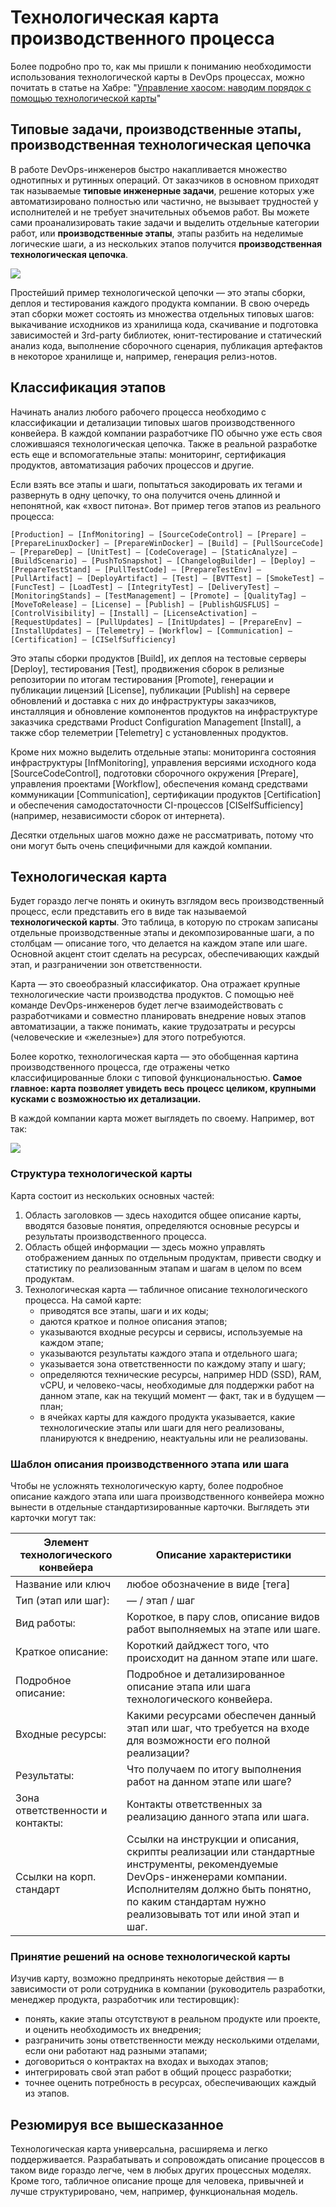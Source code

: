 # Технологическая карта производственного процесса

Более подробно про то, как мы пришли к пониманию необходимости использования технологической карты в DevOps процессах, можно почитать в статье на Хабре: "[Управление хаосом: наводим порядок с помощью технологической карты](https://habr.com/ru/company/pt/blog/480754/)"

## Типовые задачи, производственные этапы, производственная технологическая цепочка

В работе DevOps-инженеров быстро накапливается множество однотипных и рутинных операций. От заказчиков в основном приходят так называемые **типовые инженерные задачи**, решение которых уже автоматизировано полностью или частично, не вызывает трудностей у исполнителей и не требует значительных объемов работ. Вы можете сами проанализировать такие задачи и выделить отдельные категории работ, или **производственные этапы**, этапы разбить на неделимые логические шаги, а из нескольких этапов получится **производственная технологическая цепочка**.

![](./.media/typical_steps.png)

Простейший пример технологической цепочки — это этапы сборки, деплоя и тестирования каждого продукта компании. В свою очередь этап сборки может состоять из множества отдельных типовых шагов: выкачивание исходников из хранилища кода, скачивание и подготовка зависимостей и 3rd-party библиотек, юнит-тестирование и статический анализ кода, выполнение сборочного сценария, публикация артефактов в некоторое хранилище и, например, генерация релиз-нотов.

## Классификация этапов

Начинать анализ любого рабочего процесса необходимо с классификации и детализации типовых шагов производственного конвейера. В каждой компании разработчике ПО обычно уже есть своя сложившаяся технологическая цепочка. Также в реальной разработке есть еще и вспомогательные этапы: мониторинг, сертификация продуктов, автоматизация рабочих процессов и другие.  

Если взять все этапы и шаги, попытаться закодировать их тегами и развернуть в одну цепочку, то она получится очень длинной и непонятной, как «хвост питона». Вот пример тегов этапов из реального процесса:

```text
[Production] — [InfMonitoring] — [SourceCodeControl] — [Prepare] — [PrepareLinuxDocker] — [PrepareWinDocker] — [Build] — [PullSourceCode] — [PrepareDep] — [UnitTest] — [CodeCoverage] — [StaticAnalyze] — [BuildScenario] — [PushToSnapshot] — [ChangelogBuilder] — [Deploy] — [PrepareTestStand] — [PullTestCode] — [PrepareTestEnv] — [PullArtifact] — [DeployArtifact] — [Test] — [BVTTest] — [SmokeTest] — [FuncTest] — [LoadTest] — [IntegrityTest] — [DeliveryTest] — [MonitoringStands] — [TestManagement] — [Promote] — [QualityTag] — [MoveToRelease] — [License] — [Publish] — [PublishGUSFLUS] — [ControlVisibility] — [Install] — [LicenseActivation] — [RequestUpdates] — [PullUpdates] — [InitUpdates] — [PrepareEnv] — [InstallUpdates] — [Telemetry] — [Workflow] — [Communication] — [Certification] — [CISelfSufficiency]
```

Это этапы сборки продуктов [Build], их деплоя на тестовые серверы [Deploy], тестирования [Test], продвижения сборок в релизные репозитории по итогам тестирования [Promote], генерации и публикации лицензий [License], публикации [Publish] на сервере обновлений и доставка с них до инфраструктуры заказчиков, инсталляция и обновление компонентов продуктов на инфраструктуре заказчика средствами Product Configuration Management [Install], а также сбор телеметрии [Telemetry] с установленных продуктов.

Кроме них можно выделить отдельные этапы: мониторинга состояния инфраструктуры [InfMonitoring], управления версиями исходного кода [SourceCodeControl], подготовки сборочного окружения [Prepare], управления проектами [Workflow], обеспечения команд средствами коммуникации [Communication], сертификации продуктов [Certification] и обеспечения самодостаточности CI-процессов [CISelfSufficiency] (например, независимости сборок от интернета).

Десятки отдельных шагов можно даже не рассматривать, потому что они могут быть очень специфичными для каждой компании.

## Технологическая карта

Будет гораздо легче понять и окинуть взглядом весь производственный процесс, если представить его в виде так называемой **технологической карты**. Это таблица, в которую по строкам записаны отдельные производственные этапы и декомпозированные шаги, а по столбцам — описание того, что делается на каждом этапе или шаге. Основной акцент стоит сделать на ресурсах, обеспечивающих каждый этап, и разграничении зон ответственности.

Карта — это своеобразный классификатор. Она отражает крупные технологические части производства продуктов. С помощью неё команде DevOps-инженеров будет легче взаимодействовать с разработчиками и совместно планировать внедрение новых этапов автоматизации, а также понимать, какие трудозатраты и ресурсы (человеческие и «железные») для этого потребуются.

Более коротко, технологическая карта — это обобщенная картина производственного процесса, где отражены четко классифицированные блоки с типовой функциональностью. **Самое главное: карта позволяет увидеть весь процесс целиком, крупными кусками с возможностью их детализации.**

В каждой компании карта может выглядеть по своему. Например, вот так:

![](./.media/tech-map.png)

### Структура технологической карты

Карта состоит из нескольких основных частей:

1. Область заголовков — здесь находится общее описание карты, вводятся базовые понятия, определяются основные ресурсы и результаты производственного процесса.
2. Область общей информации — здесь можно управлять отображением данных по отдельным продуктам, привести сводку и статистику по реализованным этапам и шагам в целом по всем продуктам.
3. Технологическая карта — табличное описание технологического процесса. На самой карте:
    * приводятся все этапы, шаги и их коды;
    * даются краткое и полное описания этапов;
    * указываются входные ресурсы и сервисы, используемые на каждом этапе;
    * указываются результаты каждого этапа и отдельного шага;
    * указывается зона ответственности по каждому этапу и шагу;
    * определяются технические ресурсы, например HDD (SSD), RAM, vCPU, и человеко-часы, необходимые для поддержки работ на данном этапе, как на текущий момент — факт, так и в будущем — план;
    * в ячейках карты для каждого продукта указывается, какие технологические этапы или шаги для него реализованы, планируются к внедрению, неактуальны или не реализованы.

### Шаблон описания производственного этапа или шага

Чтобы не усложнять технологическую карту, более подробное описание каждого этапа или шага производственного конвейера можно вынести в отдельные стандартизированные карточки. Выглядеть эти карточки могут так:

| Элемент технологического конвейера | Описание характеристики                                                                                                                                                                                                       |
|------------------------------------|-------------------------------------------------------------------------------------------------------------------------------------------------------------------------------------------------------------------------------|
| Название или ключ                  | любое обозначение в виде [тега]                                                                                                                                                                                               |
| Тип (этап или шаг):                | — / этап / шаг                                                                                                                                                                                                               |
| Вид работы:                        | Короткое, в пару слов, описание видов работ выполняемых на этапе или шаге.                                                                                                                                                    |
| Краткое описание:                  | Короткий дайджест того, что происходит на данном этапе или шаге.                                                                                                                                                              |
| Подробное описание:                | Подробное и детализированное описание этапа или шага технологического конвейера.                                                                                                                                              |
| Входные ресурсы:                   | Какими ресурсами обеспечен данный этап или шаг, что требуется на входе для возможности его полной реализации?                                                                                                                 |
| Результаты:                        | Что получаем по итогу выполнения работ на данном этапе или шаге?                                                                                                                                                              |
| Зона ответственности и контакты:   | Контакты ответственных за реализацию данного этапа или шага.                                                                                                                                                                  |
| Ссылки на корп. стандарт           | Ссылки на инструкции и описания, скрипты реализации или стандартные инструменты, рекомендуемые DevOps-инженерами компании. Исполнителям должно быть понятно, по каким стандартам нужно реализовывать тот или иной этап и шаг. |

### Принятие решений на основе технологической карты

Изучив карту, возможно предпринять некоторые действия — в зависимости от роли сотрудника в компании (руководитель разработки, менеджер продукта, разработчик или тестировщик):

* понять, какие этапы отсутствуют в реальном продукте или проекте, и оценить необходимость их внедрения;
* разграничить зоны ответственности между несколькими отделами, если они работают над разными этапами;
* договориться о контрактах на входах и выходах этапов;
* интегрировать свой этап работ в общий процесс разработки;
* точнее оценить потребность в ресурсах, обеспечивающих каждый из этапов.

## Резюмируя все вышесказанное

Технологическая карта универсальна, расширяема и легко поддерживается. Разрабатывать и сопровождать описание процессов в таком виде гораздо легче, чем в любых других процессных моделях. Кроме того, табличное описание проще для человека, привычней и лучше структурировано, чем, например, функциональная модель.